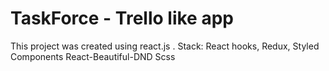 # TaskForce - Trello like app

This project was created using react.js .
Stack:
React hooks, 
Redux, 
Styled Components
React-Beautiful-DND
Scss
